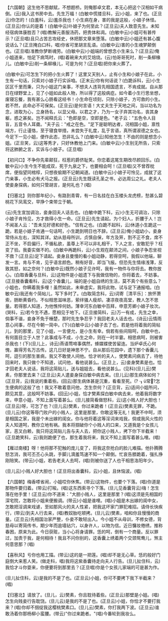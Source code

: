 <!-- { "loadSidebar": true } -->
【六国朝】这生他不思献赋，不想题桥。则俺那卓文君，本无心把这个汉相如干病倒。(云)我入这书房中去。先生万福！(白敏中慌搂旦科，云)小姐，来了也。(正旦云)你怎的！(白羞科，云)羞杀我也！小生病在身，害的我是这般，小娘子休怪。(正旦云)你认的是着！(白敏中云)卟娘子为何至此？(正旦云)夫人致意先生。未知经宿病体康胜否？(唱)教解元善服汤药，把贵体和凋。(白敏中云)小姐可有甚传示？(正旦唱)且只占苦志攻经史，休把那文章来堕落。(白敏中云)小姐还有甚心腹说话么？(正旦掩白口科，唱)你省可里胡言乱语。(白敏中云)害的小生魂梦颠倒也。(正旦唱)准教你梦断魂劳。(白敏中云)小姐端的曾想念小生来么？(正旦云)俺小姐道来，怕足下病笃时，(唱)着碗来大的艾焙烧。(云)怕哥哥死时，削一条柳椽儿。(白敏中云)削一条柳椽儿，可是为何？(正旦唱)把你来火葬了。

(白敏中云)可怎生下的把小生火葬了！这里又天别人，止有小生和小娘子在此，小生有一句话，只索对小娘子行实诉咱。(正末云)你有何话说？(白跪诉科，云)小生区区千里而秉，只为小姐这门亲事，不想夫人违背先相国遗言，不肯成就。自从那日在绿野堂上，见了小姐如此般人物，所以得了这般病症。如今着小生行思坐想，废寝忘餐，我有甚么心肠看这经书！小生命在顷刻，只除小娘子，方可救的小生。若不然，此命必不可保矣。(正旦云)是何言语！大丈夫生于天地之间，当以功名为念，进取为心，立身扬名，以显父母。以君之才，乃为一女子弃其功名，丧其身躯，惑之甚矣。岂不闻释氏云："色即是空，空即是色。"老子云："五色令人目盲，五音令人耳聋。"夫子云："戒之在色。"足下是聪明达者，况相国小姐，禀性端方，行止谨恪，至于寝食举措，未尝失于礼度，乱于言语，真所谓淑德之女也。今足下一见小姐，便作此态，恐非礼么？(白敏中云)知他怎生！不由的则是想念小姐。(正旦笑，云)这等秀才，只好休教他上门来。(白敏中云)小生别无所告，只索将这肺腑之言，实诉与小娘子。(正旦唱)

【初问口】不争你先辈颠狂，枉惹的爵侪耻笑。你恋着这尾生期改尽颜回乐。(白敏中云)小生今生不能成双，死于九泉之下，也要相会呵！(正旦唱)又不曾荐枕席，便指望同棺椁，只想夜偷期不记朝闻道。(白敏中云)小娘子可怜见，成就了这门亲事，小生必有犬马之报。(正旦云)先生既读孔圣之书，必达周公之礼。老夫人使妾身探病，如何只管胡言，是何礼也？(唱)

【归塞北】则你那年纪小，有路到青霄，有一日名挂在白玉楼头龙虎榜，愁甚么碧桃花下凤鸾交，早挣个束带立于朝。

(云)先生宣加调治，妾身回夫人话去也。(白敏中跪下科，云)小生无可调治，只除小娘子肯怜见，方才救得小生一命。(正旦云)先生请起。为个妇人，折腰于人！岂不闻圣人云："吾未见好德和好色。"信有之也。(白跪不起科，云)休道小生跪这一跪，若是小娘子肯通一句话呵，小生跪到明日也不辞。(正旦云)俺小姐幼小，妾身常侍从左右，深知其详。幼从慈母所训，贞慎自保，年方及笄，割不正不食，席不正不坐，不启偏行，不循私欲，虽尊上不可以非礼相干，下人之言，安敢犯乎？枉变了验。我委实做不的。(白敏中再跪科，云)小生观在颠沛之间，小娘子争忍坐视不救？(正旦云)足下请起。妾身且曼慢的看小姐动静，若得空呵，我假以他端，聊发一言。肯与不肯，见乎语言颜色。稍有好音，即当飞报。但恐先生情缘浅薄，反致其怒，如之奈何？(白敏中云)既然小娘子见许呵，我有一物件与你将去。教你放心。(白取香囊与旦科，云)这物件是小姐遗下与我做信物的，你将着去，不妨事。(正旦接香囊看科，云)这个香囊儿，端的是小姐自绣的生活，莫不真个有些意么？小姐也，你瞒着我多哩！虽然如此，未审虚实，我将此物，试与足下通报咱。(白敏中云)我还有个简帖儿，写下多时了。(白取简念科，云)词寄［清平乐］：旅怀萧索，肠断黄昏约。不似相思滋味恶，萦绊骚人瘦却。凄凉夜夜高堂，教人怎不思量。若得那人知道，为他憔悴何妨。薄幸河东白敏中百拜，申意芳卿小娘子妆次。(哭科，云)若今生不遇，愿相见于地下。(正旦接简科，云)万一有成，先生之幸，倘事不谐，妾身不免于棰楚，那时先生争忍乎？我回老夫人话去也。(诗云)云情雨意心间事，尽在今朝一简中。(下)(白敏中云)小娘子去了也，若是他将着我的简帖儿，到的那里，见了小姐，一言便允，是小生有幸。倘若有些间阻呵，白敏中也，有何面目立于人世？此事成与不成，小生之命，则在一时半霎。相思病呵，则被害杀我也！(下)(旦儿上，诗云)燕语莺啼事偶然，蜂媒蝶使苦留连。当炉卓氏心何愧，赢得芳名万古传。这几日好是神思不宁。自从那后花园中，遗下那个香囊儿呵，逗引的那生害病，我又不敢使人间他。恰才听的夫人，使樊素问病去了，待他回来时，我只做个不知道，试问他，看他说甚么。(正旦上，云)妾身樊素是也。恰才回老夫人说话，我将这简贴儿，送与姐姐去，看他说甚么。(见科)(旦儿云)樊素，你那里去来？(正旦云)夫人遣妾身探白敏中病去来。(旦儿云)那生病体如何？(正旦背，云)我说的重着些。(回云)那生病体甚是沉重，看看至死。(?
┒常?怎生便病的这般了也！我又不敢着意问他，怎生奈何？(正旦背，云)适间小姐所问，颇见其意，这般呵不妨事。(回云)小姐，恰才樊素探白敏中病去来，他着我将数字来，申意小姐，不知上面写着甚么。(旦儿接简看做怒科，云)这小贱人好大胆也！(正旦云)呀，可怎了也？(旦儿云)樊素，你过来跪者！(正旦云)樊素无罪，不跪。(旦儿云)你这等辱门败户的小贱人，这里是那里，你敢这等无礼！我更不中呵，须是相国之家，我是个未出嫁的闺女。你与他将着这等淫词来戏我，倘或我风火性的夫人知道呵，教你立地有祸。我本将掴破你个小贱人的口来，又道我是个女孩儿家，恶叉白赖，我只将这简贴儿告与夫人去，把你这小贱人，拷下你下半截来！(正旦跪笑科，云)我则跪便了也，那生着我将来，我又不知上面写着甚么哩。(唱)

【雁过南楼】呀！他将那不犯触的庞儿变了，将我这奈抢白的脸儿难描。他扑腾腾怒怎消，我可丕丕心头跳，手脚儿滴羞笃速不知一个颠倒。忙哀告膝跪着，强扎挣刚陪笑。(带云)小姐，若告老夫人去呵，(唱)则被你送了人也干相思洛阳年少。

(旦儿云)小贱人好大胆也！(正旦将出香囊科，云)小姐，且休恼波。(唱)

【六国朝】梅香嗏省闹，小姐哎你休焦。(带云)这物件，也要个下落。(唱)你道是那物件要归着。(带云)打睃。(唱)这东西索寻个下落。(旦儿见香囊背云)嗨！怎生落在他手里！(正旦云)你不道来："大胆小贱人，这里是那里？(唱)这须是先相国的深宅院，怎敢将小姐来便搬调。(带云)小姐是谁哩。(唱)小姐是木出嫁的闺中女，怎敢把淫调来戏谑，至如那风火的夫人性紧，把我这坏家门罪犯难招。请侍长快疾行，(带云)到夫人行去来，(唱)教奴胎吃顿拷。(旦儿云)樊素，咱和你且慢慢的商量。(正旦云)先相国治家严整，仆妾不敢轻出入。今小姐不从母训，不修女德，背慈母以寄简传书，期少年而逾墙钻穴，以身许人，以物为信。近日慵妆倦绣，推称春困，原来为此。今日获赃，当小心将身请罪。恁的呵，倒有一个商量。反以罪过，加责于我，是何相待！我且不问你别的，这香囊上绣着两个交颈鸳鸯儿，煞主何意思那？(唱)

【喜秋风】亏你也用工描。(带云)这的是一把莲。(唱)却不是无心草。恁的般好门庭倒大来惹人笑。(做走科，唱)我将这紫香囊待走向夫人行告。(旦儿扯住科，云)我恰才斗你耍来，你便要将到那里去？(正旦唱)你是个女孩儿家端的可是甚为作。

(旦儿扯住科，云)是我的不是了也。(正旦云)小姐，你可不要拷下我下半截来？(唱)

【归塞北】请放了。(旦儿，云)樊素，你且耽待着些。(正旦云)那壁是小姐。(唱)怎生向贱妾行告耽饶。(旦儿云)是我的不是了也。(正旦云)小姐，你恰才不要打我来？(唱)你却不掴绽我这樱桃樊素口。(旦儿云)樊素，你打我两下波。(正旦云)谁敢汤着你那杨柳小蛮腰。(带云)"你过来跪者。"(唱)今番轮到我妆么。

